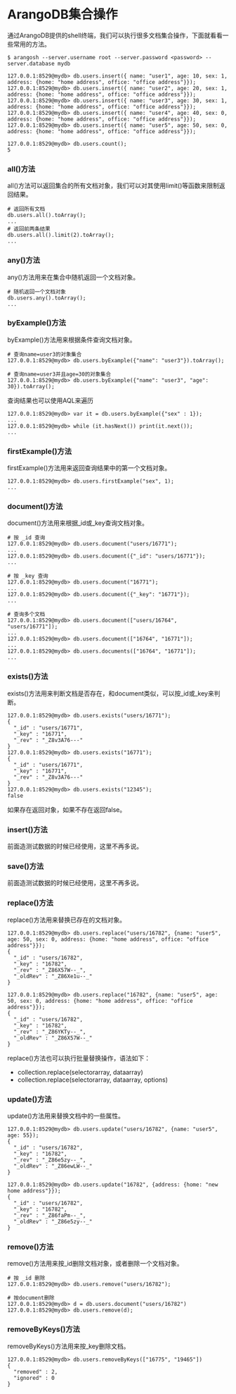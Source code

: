 # ArangoDB集合操作

通过ArangoDB提供的shell终端，我们可以执行很多文档集合操作，下面就看看一些常用的方法。

``` shell
$ arangosh --server.username root --server.password <password> --server.database mydb

127.0.0.1:8529@mydb> db.users.insert({ name: "user1", age: 10, sex: 1, address: {home: "home address", office: "office address"}});
127.0.0.1:8529@mydb> db.users.insert({ name: "user2", age: 20, sex: 1, address: {home: "home address", office: "office address"}});
127.0.0.1:8529@mydb> db.users.insert({ name: "user3", age: 30, sex: 1, address: {home: "home address", office: "office address"}});
127.0.0.1:8529@mydb> db.users.insert({ name: "user4", age: 40, sex: 0, address: {home: "home address", office: "office address"}});
127.0.0.1:8529@mydb> db.users.insert({ name: "user5", age: 50, sex: 0, address: {home: "home address", office: "office address"}});

127.0.0.1:8529@mydb> db.users.count();
5
```

### all()方法
all()方法可以返回集合的所有文档对象，我们可以对其使用limit()等函数来限制返回结果。
``` shell
# 返回所有文档
db.users.all().toArray();
...
# 返回前两条结果
db.users.all().limit(2).toArray();
...
```

### any()方法
any()方法用来在集合中随机返回一个文档对象。
``` shell
# 随机返回一个文档对象
db.users.any().toArray();
...
```

### byExample()方法
byExample()方法用来根据条件查询文档对象。
``` shell
# 查询name=user3的对象集合
127.0.0.1:8529@mydb> db.users.byExample({"name": "user3"}).toArray();

# 查询name=user3并且age=30的对象集合
127.0.0.1:8529@mydb> db.users.byExample({"name": "user3", "age": 30}).toArray();
```

查询结果也可以使用AQL来遍历
``` shell
127.0.0.1:8529@mydb> var it = db.users.byExample({"sex" : 1});
...
127.0.0.1:8529@mydb> while (it.hasNext()) print(it.next());
...
```

### firstExample()方法
firstExample()方法用来返回查询结果中的第一个文档对象。
``` shell
127.0.0.1:8529@mydb> db.users.firstExample("sex", 1);
...
```

### document()方法
document()方法用来根据_id或_key查询文档对象。
``` shell
# 按 _id 查询
127.0.0.1:8529@mydb> db.users.document("users/16771");
...
127.0.0.1:8529@mydb> db.users.document({"_id": "users/16771"});
...

# 按 _key 查询
127.0.0.1:8529@mydb> db.users.document("16771");
...
127.0.0.1:8529@mydb> db.users.document({"_key": "16771"});
...

# 查询多个文档
127.0.0.1:8529@mydb> db.users.document(["users/16764", "users/16771"]);
...
127.0.0.1:8529@mydb> db.users.document(["16764", "16771"]);
...
127.0.0.1:8529@mydb> db.users.documents(["16764", "16771"]);
...
```

### exists()方法
exists()方法用来判断文档是否存在，和document类似，可以按_id或_key来判断。
``` shell
127.0.0.1:8529@mydb> db.users.exists("users/16771");
{ 
  "_id" : "users/16771", 
  "_key" : "16771", 
  "_rev" : "_Z8v3A76---" 
}
127.0.0.1:8529@mydb> db.users.exists("16771");
{ 
  "_id" : "users/16771", 
  "_key" : "16771", 
  "_rev" : "_Z8v3A76---" 
}
127.0.0.1:8529@mydb> db.users.exists("12345");
false
```
如果存在返回对象，如果不存在返回false。

### insert()方法
前面造测试数据的时候已经使用，这里不再多说。

### save()方法
前面造测试数据的时候已经使用，这里不再多说。

### replace()方法
replace()方法用来替换已存在的文档对象。
``` shell
127.0.0.1:8529@mydb> db.users.replace("users/16782", {name: "user5", age: 50, sex: 0, address: {home: "home address", office: "office address"}});
{ 
  "_id" : "users/16782", 
  "_key" : "16782", 
  "_rev" : "_Z86X57W--_", 
  "_oldRev" : "_Z86Xe1u--_" 
}

127.0.0.1:8529@mydb> db.users.replace("16782", {name: "user5", age: 50, sex: 0, address: {home: "home address", office: "office address"}});
{ 
  "_id" : "users/16782", 
  "_key" : "16782", 
  "_rev" : "_Z86YKTy--_", 
  "_oldRev" : "_Z86X57W--_" 
}
```
replace()方法也可以执行批量替换操作，语法如下：
- collection.replace(selectorarray, dataarray)
- collection.replace(selectorarray, dataarray, options)

### update()方法
update()方法用来替换文档中的一些属性。
``` shell
127.0.0.1:8529@mydb> db.users.update("users/16782", {name: "user5", age: 55});
{ 
  "_id" : "users/16782", 
  "_key" : "16782", 
  "_rev" : "_Z86e5zy--_", 
  "_oldRev" : "_Z86ewLW--_" 
}

127.0.0.1:8529@mydb> db.users.update("16782", {address: {home: "new home address"}});
{ 
  "_id" : "users/16782", 
  "_key" : "16782", 
  "_rev" : "_Z86faPm--_", 
  "_oldRev" : "_Z86e5zy--_" 
}
```

### remove()方法
remove()方法用来按_id删除文档对象，或者删除一个文档对象。
``` shell
# 按 _id 删除
127.0.0.1:8529@mydb> db.users.remove("users/16782");

# 按document删除
127.0.0.1:8529@mydb> d = db.users.document("users/16782")
127.0.0.1:8529@mydb> db.users.remove(d);
```

### removeByKeys()方法
removeByKeys()方法用来按_key删除文档。
``` shell
127.0.0.1:8529@mydb> db.users.removeByKeys(["16775", "19465"])
{ 
  "removed" : 2, 
  "ignored" : 0 
}
```
